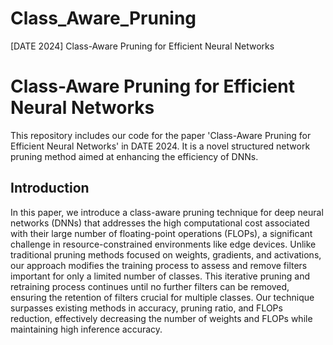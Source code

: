 # Class_Aware_Pruning
[DATE 2024] Class-Aware Pruning for Efficient Neural Networks


# Class-Aware Pruning for Efficient Neural Networks
This repository includes our code for the paper 'Class-Aware Pruning for Efficient Neural Networks' in DATE 2024.
It is a novel structured network pruning method aimed at enhancing the efficiency of DNNs. 


## Introduction
In this paper, we introduce a class-aware pruning technique for deep neural networks (DNNs) that addresses the high computational cost associated with their large number of floating-point operations (FLOPs), a significant challenge in resource-constrained environments like edge devices. Unlike traditional pruning methods focused on weights, gradients, and activations, our approach modifies the training process to assess and remove filters important for only a limited number of classes. This iterative pruning and retraining process continues until no further filters can be removed, ensuring the retention of filters crucial for multiple classes. Our technique surpasses existing methods in accuracy, pruning ratio, and FLOPs reduction, effectively decreasing the number of weights and FLOPs while maintaining high inference accuracy.
